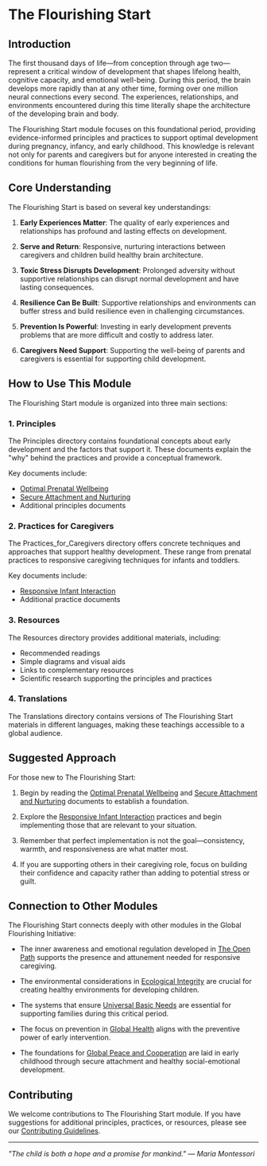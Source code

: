 # The Flourishing Start

## Introduction

The first thousand days of life—from conception through age two—represent a critical window of development that shapes lifelong health, cognitive capacity, and emotional well-being. During this period, the brain develops more rapidly than at any other time, forming over one million neural connections every second. The experiences, relationships, and environments encountered during this time literally shape the architecture of the developing brain and body.

The Flourishing Start module focuses on this foundational period, providing evidence-informed principles and practices to support optimal development during pregnancy, infancy, and early childhood. This knowledge is relevant not only for parents and caregivers but for anyone interested in creating the conditions for human flourishing from the very beginning of life.

## Core Understanding

The Flourishing Start is based on several key understandings:

1. **Early Experiences Matter**: The quality of early experiences and relationships has profound and lasting effects on development.

2. **Serve and Return**: Responsive, nurturing interactions between caregivers and children build healthy brain architecture.

3. **Toxic Stress Disrupts Development**: Prolonged adversity without supportive relationships can disrupt normal development and have lasting consequences.

4. **Resilience Can Be Built**: Supportive relationships and environments can buffer stress and build resilience even in challenging circumstances.

5. **Prevention Is Powerful**: Investing in early development prevents problems that are more difficult and costly to address later.

6. **Caregivers Need Support**: Supporting the well-being of parents and caregivers is essential for supporting child development.

## How to Use This Module

The Flourishing Start module is organized into three main sections:

### 1. Principles

The Principles directory contains foundational concepts about early development and the factors that support it. These documents explain the "why" behind the practices and provide a conceptual framework.

Key documents include:
- [Optimal Prenatal Wellbeing](Principles/01_OptimalPrenatalWellbeing.md)
- [Secure Attachment and Nurturing](Principles/02_SecureAttachmentNurturing.md)
- Additional principles documents

### 2. Practices for Caregivers

The Practices_for_Caregivers directory offers concrete techniques and approaches that support healthy development. These range from prenatal practices to responsive caregiving techniques for infants and toddlers.

Key documents include:
- [Responsive Infant Interaction](Practices_for_Caregivers/01_ResponsiveInfantInteraction.md)
- Additional practice documents

### 3. Resources

The Resources directory provides additional materials, including:
- Recommended readings
- Simple diagrams and visual aids
- Links to complementary resources
- Scientific research supporting the principles and practices

### 4. Translations

The Translations directory contains versions of The Flourishing Start materials in different languages, making these teachings accessible to a global audience.

## Suggested Approach

For those new to The Flourishing Start:

1. Begin by reading the [Optimal Prenatal Wellbeing](Principles/01_OptimalPrenatalWellbeing.md) and [Secure Attachment and Nurturing](Principles/02_SecureAttachmentNurturing.md) documents to establish a foundation.

2. Explore the [Responsive Infant Interaction](Practices_for_Caregivers/01_ResponsiveInfantInteraction.md) practices and begin implementing those that are relevant to your situation.

3. Remember that perfect implementation is not the goal—consistency, warmth, and responsiveness are what matter most.

4. If you are supporting others in their caregiving role, focus on building their confidence and capacity rather than adding to potential stress or guilt.

## Connection to Other Modules

The Flourishing Start connects deeply with other modules in the Global Flourishing Initiative:

- The inner awareness and emotional regulation developed in [The Open Path](../00_TheOpenPath/README.md) supports the presence and attunement needed for responsive caregiving.

- The environmental considerations in [Ecological Integrity](../02_EcologicalIntegrity/README.md) are crucial for creating healthy environments for developing children.

- The systems that ensure [Universal Basic Needs](../03_UniversalBasicNeeds/README.md) are essential for supporting families during this critical period.

- The focus on prevention in [Global Health](../04_GlobalHealth_DiseaseEradication/README.md) aligns with the preventive power of early intervention.

- The foundations for [Global Peace and Cooperation](../05_GlobalPeace_Cooperation/README.md) are laid in early childhood through secure attachment and healthy social-emotional development.

## Contributing

We welcome contributions to The Flourishing Start module. If you have suggestions for additional principles, practices, or resources, please see our [Contributing Guidelines](../CONTRIBUTING.md).

---

*"The child is both a hope and a promise for mankind." — Maria Montessori*
